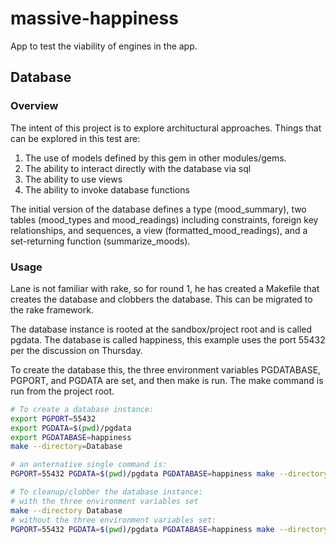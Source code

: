 massive-happiness
=================

App to test the viability of engines in the app.


Database
--------

### Overview
The intent of this project is to explore archituctural approaches.
Things that can be explored in this test are:

1. The use of models defined by this gem in other modules/gems.
2. The ability to interact directly with the database via sql
3. The ability to use views
4. The ability to invoke database functions

The initial version of the database defines a type (mood_summary),
two tables (mood_types and mood_readings) including constraints,
foreign key relationships, and sequences, a view
(formatted_mood_readings), and a set-returning function
(summarize_moods).

### Usage
Lane is not familiar with rake, so for round 1, he has created
a Makefile that creates the database and clobbers the database.
This can be migrated to the rake framework.

The database instance is rooted at the sandbox/project root and
is called pgdata.  The database is called happiness, this example
uses the port 55432 per the discussion on Thursday.

To create the database this, the three environment variables
PGDATABASE, PGPORT, and PGDATA are set, and then make is run.
The make command is run from the project root.

```bash
# To create a database instance:
export PGPORT=55432
export PGDATA=$(pwd)/pgdata
export PGDATABASE=happiness
make --directory=Database

# an anternative single command is:
PGPORT=55432 PGDATA=$(pwd)/pgdata PGDATABASE=happiness make --directory Database

# To cleanup/clobber the database instance:
# with the three environment variables set
make --directory Database
# without the three environment variables set:
PGPORT=55432 PGDATA=$(pwd)/pgdata PGDATABASE=happiness make --directory Database clobber
```
